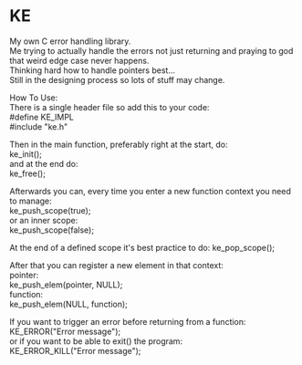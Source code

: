 # KE
My own C error handling library.\
Me trying to actually handle the errors not just returning and praying to god that weird edge case never happens.\
Thinking hard how to handle pointers best...\
Still in the designing process so lots of stuff may change.

How To Use:\
There is a single header file so add this to your code:\
  #define KE_IMPL\
  #include "ke.h"

Then in the main function, preferably right at the start, do:\
ke_init();\
and at the end do:\
ke_free();

Afterwards you can, every time you enter a new function context you need to manage:\
ke_push_scope(true);\
or an inner scope:\
ke_push_scope(false);

At the end of a defined scope it's best practice to do:
ke_pop_scope();

After that you can register a new element in that context:\
pointer:\
ke_push_elem(pointer, NULL);\
function:\
ke_push_elem(NULL, function);

If you want to trigger an error before returning from a function:\
KE_ERROR("Error message");\
or if you want to be able to exit() the program:\
KE_ERROR_KILL("Error message");
